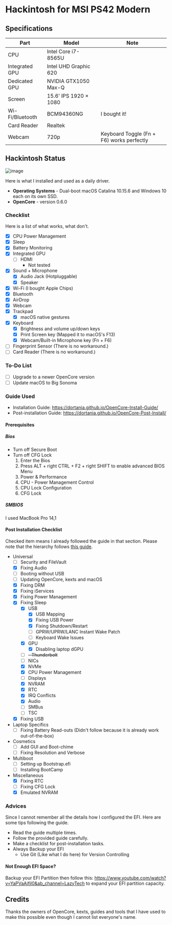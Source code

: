 # Hackintosh for MSI PS42 Modern
## Specifications
| Part        | Model | Note |
| ----------- | ----------- | --- |
| CPU      | Intel Core i7-8565U       | 
| Integrated GPU   | Intel UHD Graphic 620        |
| Dedicated GPU   | NVIDIA GTX1050 Max-Q        |
| Screen   | 15.6' IPS 1920 × 1080         |
| Wi-Fi/Bluetooth   | BCM94360NG | I bought it!
| Card Reader   | Realtek        |
| Webcam   | 720p        | Keyboard Toggle (Fn + F6) works perfectly

## Hackintosh Status
![image](https://github.com/think0507/ps42-8rc-hackintosh/assets/73361033/9c26c9c5-5f89-4781-b868-55853613f466)


Here is what I installed and used as a daily driver.
- **Operating Systems** - Dual-boot macOS Catalina 10.15.6 and Windows 10 each on its own SSD.
- **OpenCore** - version 0.6.0

### Checklist
Here is a list of what works, what don't.
- [x] CPU Power Management
- [x] Sleep
- [x] Battery Monitoring
- [x] Integrated GPU
    - [ ] HDMI
        - Not tested
- [x] Sound + Microphone
    - [x] Audio Jack (Hotpluggable)
    - [x] Speaker
- [x] Wi-Fi (I bought Apple Chips)
- [x] Bluetooth
- [x] AirDrop
- [x] Webcam
- [x] Trackpad
    - [x] macOS native gestures
- [x] Keyboard
    - [x] Brightness and volume up/down keys
    - [x] Print Screen key (Mapped it to macOS's F13)
    - [x] Webcam/Built-in Microphone key (Fn + F6)
- [ ] Fingerprint Sensor (There is no workaround.)
- [ ] Card Reader (There is no workaround.)

### To-Do List
- [ ] Upgrade to a newer OpenCore version
- [ ] Update macOS to Big Sonoma

### Guide Used
- Installation Guide: https://dortania.github.io/OpenCore-Install-Guide/
- Post-installation Guide: https://dortania.github.io/OpenCore-Post-Install/

#### Prerequisites
##### Bios
- Turn off Secure Boot
- Turn off CFG Lock
    1. Enter the Bios
    2. Press ALT + right CTRL + F2 + right SHIFT to enable advanced BIOS Menu
    3. Power & Performance
    4. CPU - Power Management Control
    5. CPU Lock Configuration
    6. CFG Lock

##### SMBIOS
I used MacBook Pro 14,1

#### Post Installation Checklist
Checked item means I already followed the guide in that section. Please note that the hierarchy follows [this guide](https://dortania.github.io/OpenCore-Post-Install/universal/sleep.html#audio).
- Universal
    - [ ] Security and FileVault
    - [x] Fixing Audio
    - [ ] Booting without USB
    - [ ] Updating OpenCore, kexts and macOS
    - [x] Fixing DRM
    - [x] Fixing iServices
    - [x] Fixing Power Management
    - [x] Fixing Sleep
        - [x] USB   
            - [x] USB Mapping
            - [x] Fixing USB Power
            - [x] Fixing Shutdown/Restart
            - [ ] GPRW/UPRW/LANC Instant Wake Patch
            - [ ] Keyboard Wake Issues
        - [x] GPU 
            - [x] Disabling laptop dGPU
        - [ ] ~~- Thunderbolt~~
        - [ ] NICs
        - [x] NVMe
        - [x] CPU Power Management
        - [ ] Displays
        - [x] NVRAM
        - [x] RTC
        - [x] IRQ Conflicts
        - [x] Audio
        - [ ] SMBus
        - [ ] TSC
    - [x] Fixing USB
- Laptop Specifics
    - [ ] Fixing Battery Read-outs (Didn't follow because it is already work out-of-the-box)
- Cosmetics
    - [ ] Add GUI and Boot-chime
    - [ ] Fixing Resolution and Verbose
- Multiboot
    - [ ] Setting up Bootstrap.efi
    - [ ] Installing BootCamp
- Miscellaneous
    - [x] Fixing RTC
    - [ ] Fixing CFG Lock
    - [x] Emulated NVRAM
### Advices
Since I cannot remember all the details how I configured the EFI. Here are some tips following the guide.
- Read the guide multiple times.
- Follow the provided guide carefully.
- Make a checklist for post-installation tasks.
- Always Backup your EFI
    - Use Git (Like what I do here) for Version Controlling
    
#### Not Enough EFI Space?
Backup your EFI Partition then follow this: https://www.youtube.com/watch?v=YaPVaAifjl0&ab_channel=LazyTech to expand your EFI partition capacity.

## Credits
Thanks the owners of OpenCore, kexts, guides and tools that I have used to make this possible even though I cannot list everyone's name.



